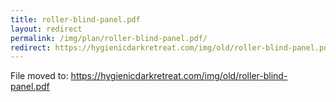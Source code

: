 ```yaml
---
title: roller-blind-panel.pdf
layout: redirect
permalink: /img/plan/roller-blind-panel.pdf/
redirect: https://hygienicdarkretreat.com/img/old/roller-blind-panel.pdf
---
```


File moved to: <https://hygienicdarkretreat.com/img/old/roller-blind-panel.pdf>

